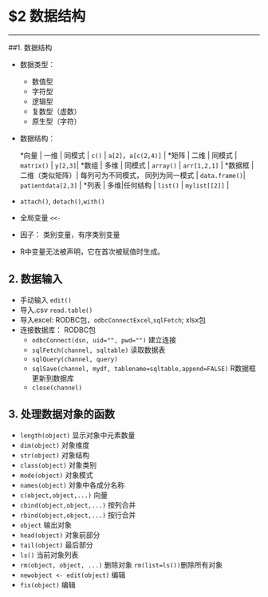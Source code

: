 # $2 数据结构

---

##1. 数据结构
* 数据类型： 
    * 数值型
    * 字符型
    * 逻辑型
    * 复数型（虚数）
    * 原生型（字符）
* 数据结构：

   *向量  | 一维  | 同模式    | `c()`     | `a[2]`，`a[c(2,4)]` |
   *矩阵  | 二维  | 同模式    | `matrix()`   | `y[2,3]`| 
   *数组   | 多维  | 同模式    | `array()`    | `arr[1,2,1]` |
   *数据框 | 二维（类似矩阵）| 每列可为不同模式， 同列为同一模式 | `data.frame()`| `patientdata[2,3]` |
   *列表   | 多维|任何结构 | `list()` | `mylist[[2]]` |

* `attach()`, `detach()`,`with()`
* 全局变量 `<<-`
* 因子： 类别变量，有序类别变量
* R中变量无法被声明，它在首次被赋值时生成。

## 2. 数据输入

* 手动输入 `edit()`
* 导入.csv `read.table()`
* 导入excel: RODBC包，`odbcConnectExcel`,`sqlFetch`; xlsx包
* 连接数据库： RODBC包
    * `odbcConnect(dsn, uid="", pwd="")` 建立连接
    * `sqlFetch(channel, sqltable)` 读取数据表
    * `sqlQuery(channel, query)`
    * `sqlSave(channel, mydf, tablename=sqltable,append=FALSE)` R数据框更新到数据库
    * `close(channel)`

## 3. 处理数据对象的函数
* `length(object)` 显示对象中元素数量
* `dim(object)`  对象维度
* `str(object)`  对象结构
* `class(object)`  对象类别
* `mode(object)`   对象模式
* `names(object)`  对象中各成分名称 
* `c(object,object,...)`  向量
* `cbind(object,object,...)`  按列合并
* `rbind(object,object,...)`  按行合并
* `object`   输出对象
* `head(object)`  对象前部分
* `tail(object)`  最后部分
* `ls()`    当前对象列表
* `rm(object, object, ...)`    删除对象 `rm(list=ls())`删除所有对象
* `newobject <- edit(object)`  编辑
* `fix(object)`  编辑

    




